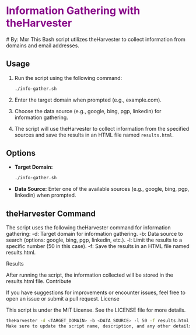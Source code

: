 <h1 style="color:#880088;">Information Gathering with theHarvester</h1>
# By: Mxr
This Bash script utilizes theHarvester to collect information from domains and email addresses.

## Usage

1. Run the script using the following command:

    ```bash
    ./info-gather.sh
    ```

2. Enter the target domain when prompted (e.g., example.com).

3. Choose the data source (e.g., google, bing, pgp, linkedin) for information gathering.

4. The script will use theHarvester to collect information from the specified sources and save the results in an HTML file named `results.html`.

## Options

- **Target Domain:**
    ```bash
    ./info-gather.sh
    ```

- **Data Source:**
    Enter one of the available sources (e.g., google, bing, pgp, linkedin) when prompted.

## theHarvester Command

The script uses the following theHarvester command for information gathering:
    -d: Target domain for information gathering.
    -b: Data source to search (options: google, bing, pgp, linkedin, etc.).
    -l: Limit the results to a specific number (50 in this case).
    -f: Save the results in an HTML file named results.html.

Results

After running the script, the information collected will be stored in the results.html file.
Contribute

If you have suggestions for improvements or encounter issues, feel free to open an issue or submit a pull request.
License

This script is under the MIT License. See the LICENSE file for more details.
```bash
theHarvester -d <TARGET_DOMAIN> -b <DATA_SOURCE> -l 50 -f results.html
Make sure to update the script name, description, and any other details as needed for your specific script. If your script has special dependencies, you can mention them in the "Requirements" section of the README.

